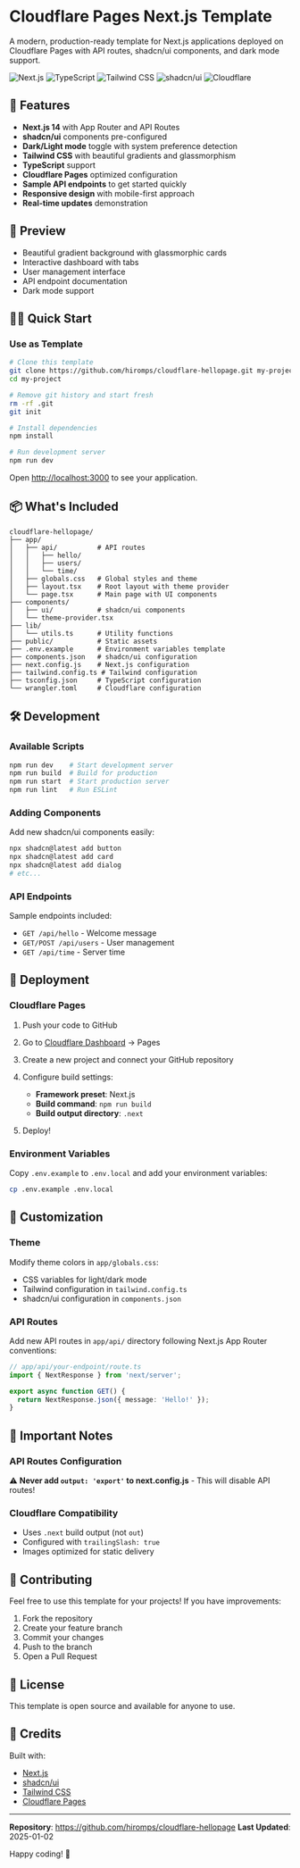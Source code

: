 # Cloudflare Pages Next.js Template

A modern, production-ready template for Next.js applications deployed on Cloudflare Pages with API routes, shadcn/ui components, and dark mode support.

![Next.js](https://img.shields.io/badge/Next.js-14-black)
![TypeScript](https://img.shields.io/badge/TypeScript-5-blue)
![Tailwind CSS](https://img.shields.io/badge/Tailwind-3.3-38B2AC)
![shadcn/ui](https://img.shields.io/badge/shadcn/ui-latest-purple)
![Cloudflare](https://img.shields.io/badge/Cloudflare-Pages-orange)

## 🚀 Features

- **Next.js 14** with App Router and API Routes
- **shadcn/ui** components pre-configured
- **Dark/Light mode** toggle with system preference detection
- **Tailwind CSS** with beautiful gradients and glassmorphism
- **TypeScript** support
- **Cloudflare Pages** optimized configuration
- **Sample API endpoints** to get started quickly
- **Responsive design** with mobile-first approach
- **Real-time updates** demonstration

## 📸 Preview

- Beautiful gradient background with glassmorphic cards
- Interactive dashboard with tabs
- User management interface
- API endpoint documentation
- Dark mode support

## 🏃‍♂️ Quick Start

### Use as Template

```bash
# Clone this template
git clone https://github.com/hiromps/cloudflare-hellopage.git my-project
cd my-project

# Remove git history and start fresh
rm -rf .git
git init

# Install dependencies
npm install

# Run development server
npm run dev
```

Open [http://localhost:3000](http://localhost:3000) to see your application.

## 📦 What's Included

```
cloudflare-hellopage/
├── app/
│   ├── api/          # API routes
│   │   ├── hello/
│   │   ├── users/
│   │   └── time/
│   ├── globals.css   # Global styles and theme
│   ├── layout.tsx    # Root layout with theme provider
│   └── page.tsx      # Main page with UI components
├── components/
│   ├── ui/           # shadcn/ui components
│   └── theme-provider.tsx
├── lib/
│   └── utils.ts      # Utility functions
├── public/           # Static assets
├── .env.example      # Environment variables template
├── components.json   # shadcn/ui configuration
├── next.config.js    # Next.js configuration
├── tailwind.config.ts # Tailwind configuration
├── tsconfig.json     # TypeScript configuration
└── wrangler.toml     # Cloudflare configuration
```

## 🛠️ Development

### Available Scripts

```bash
npm run dev    # Start development server
npm run build  # Build for production
npm run start  # Start production server
npm run lint   # Run ESLint
```

### Adding Components

Add new shadcn/ui components easily:

```bash
npx shadcn@latest add button
npx shadcn@latest add card
npx shadcn@latest add dialog
# etc...
```

### API Endpoints

Sample endpoints included:

- `GET /api/hello` - Welcome message
- `GET/POST /api/users` - User management
- `GET /api/time` - Server time

## 🚀 Deployment

### Cloudflare Pages

1. Push your code to GitHub

2. Go to [Cloudflare Dashboard](https://dash.cloudflare.com/) → Pages

3. Create a new project and connect your GitHub repository

4. Configure build settings:
   - **Framework preset**: Next.js
   - **Build command**: `npm run build`
   - **Build output directory**: `.next`

5. Deploy!

### Environment Variables

Copy `.env.example` to `.env.local` and add your environment variables:

```bash
cp .env.example .env.local
```

## 🎨 Customization

### Theme

Modify theme colors in `app/globals.css`:

- CSS variables for light/dark mode
- Tailwind configuration in `tailwind.config.ts`
- shadcn/ui configuration in `components.json`

### API Routes

Add new API routes in `app/api/` directory following Next.js App Router conventions:

```typescript
// app/api/your-endpoint/route.ts
import { NextResponse } from 'next/server';

export async function GET() {
  return NextResponse.json({ message: 'Hello!' });
}
```

## 📝 Important Notes

### API Routes Configuration

⚠️ **Never add `output: 'export'` to next.config.js** - This will disable API routes!

### Cloudflare Compatibility

- Uses `.next` build output (not `out`)
- Configured with `trailingSlash: true`
- Images optimized for static delivery

## 🤝 Contributing

Feel free to use this template for your projects! If you have improvements:

1. Fork the repository
2. Create your feature branch
3. Commit your changes
4. Push to the branch
5. Open a Pull Request

## 📄 License

This template is open source and available for anyone to use.

## 🙏 Credits

Built with:
- [Next.js](https://nextjs.org/)
- [shadcn/ui](https://ui.shadcn.com/)
- [Tailwind CSS](https://tailwindcss.com/)
- [Cloudflare Pages](https://pages.cloudflare.com/)

---

**Repository**: https://github.com/hiromps/cloudflare-hellopage
**Last Updated**: 2025-01-02

Happy coding! 🚀